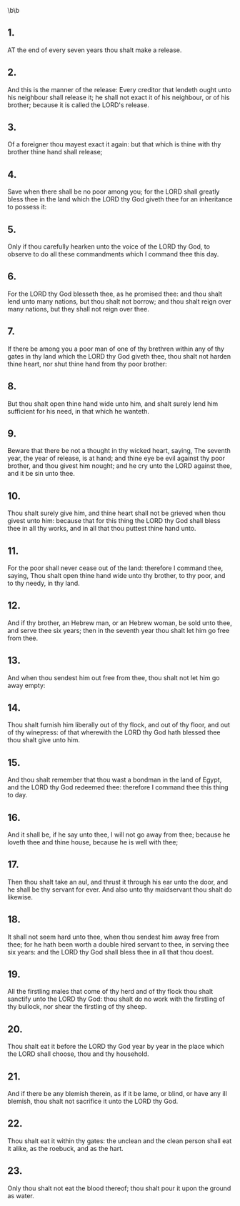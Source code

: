 \b\b
## 1.
AT the end of every seven years thou shalt make a release.
## 2.
And this is the manner of the release: Every creditor that lendeth ought unto his neighbour shall release it; he shall not exact it of his neighbour, or of his brother; because it is called the LORD's release.
## 3.
Of a foreigner thou mayest exact it again: but that which is thine with thy brother thine hand shall release;
## 4.
Save when there shall be no poor among you; for the LORD shall greatly bless thee in the land which the LORD thy God giveth thee for an inheritance to possess it:
## 5.
Only if thou carefully hearken unto the voice of the LORD thy God, to observe to do all these commandments which I command thee this day.
## 6.
For the LORD thy God blesseth thee, as he promised thee: and thou shalt lend unto many nations, but thou shalt not borrow; and thou shalt reign over many nations, but they shall not reign over thee.
## 7.
If there be among you a poor man of one of thy brethren within any of thy gates in thy land which the LORD thy God giveth thee, thou shalt not harden thine heart, nor shut thine hand from thy poor brother:
## 8.
But thou shalt open thine hand wide unto him, and shalt surely lend him sufficient for his need, in that which he wanteth.
## 9.
Beware that there be not a thought in thy wicked heart, saying, The seventh year, the year of release, is at hand; and thine eye be evil against thy poor brother, and thou givest him nought; and he cry unto the LORD against thee, and it be sin unto thee.
## 10.
Thou shalt surely give him, and thine heart shall not be grieved when thou givest unto him: because that for this thing the LORD thy God shall bless thee in all thy works, and in all that thou puttest thine hand unto.
## 11.
For the poor shall never cease out of the land: therefore I command thee, saying, Thou shalt open thine hand wide unto thy brother, to thy poor, and to thy needy, in thy land.
## 12.
And if thy brother, an Hebrew man, or an Hebrew woman, be sold unto thee, and serve thee six years; then in the seventh year thou shalt let him go free from thee.
## 13.
And when thou sendest him out free from thee, thou shalt not let him go away empty:
## 14.
Thou shalt furnish him liberally out of thy flock, and out of thy floor, and out of thy winepress: of that wherewith the LORD thy God hath blessed thee thou shalt give unto him.
## 15.
And thou shalt remember that thou wast a bondman in the land of Egypt, and the LORD thy God redeemed thee: therefore I command thee this thing to day.
## 16.
And it shall be, if he say unto thee, I will not go away from thee; because he loveth thee and thine house, because he is well with thee;
## 17.
Then thou shalt take an aul, and thrust it through his ear unto the door, and he shall be thy servant for ever.  And also unto thy maidservant thou shalt do likewise.
## 18.
It shall not seem hard unto thee, when thou sendest him away free from thee; for he hath been worth a double hired servant to thee, in serving thee six years: and the LORD thy God shall bless thee in all that thou doest.
## 19.
All the firstling males that come of thy herd and of thy flock thou shalt sanctify unto the LORD thy God: thou shalt do no work with the firstling of thy bullock, nor shear the firstling of thy sheep.
## 20.
Thou shalt eat it before the LORD thy God year by year in the place which the LORD shall choose, thou and thy household.
## 21.
And if there be any blemish therein, as if it be lame, or blind, or have any ill blemish, thou shalt not sacrifice it unto the LORD thy God.
## 22.
Thou shalt eat it within thy gates: the unclean and the clean person shall eat it alike, as the roebuck, and as the hart.
## 23.
Only thou shalt not eat the blood thereof; thou shalt pour it upon the ground as water.

